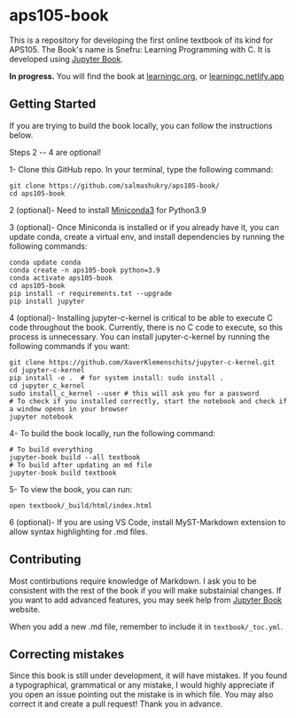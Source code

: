# aps105-book

This is a repository for developing the first online textbook of its kind for APS105. The Book's name is Snefru: Learning Programming with C. It is developed using [Jupyter Book](https://jupyterbook.org/en/stable/intro.html). 

**In progress.** You will find the book at [learningc.org](learningc.org), or [learningc.netlify.app](https://learningc.netlify.app/)

## Getting Started

If you are trying to build the book locally, you can follow the instructions below.

Steps 2 -- 4 are optional!

1- Clone this GitHub repo. In your terminal, type the following command:

```
git clone https://github.com/salmashukry/aps105-book/
cd aps105-book
```

2 (optional)- Need to install [Miniconda3](https://docs.conda.io/en/latest/miniconda.html) for Python3.9

3 (optional)- Once Miniconda is installed or if you already have it, you can update conda, create a virtual env, and install dependencies by running the following commands:

```
conda update conda
conda create -n aps105-book python=3.9
conda activate aps105-book
cd aps105-book
pip install -r requirements.txt --upgrade
pip install jupyter 
```

4 (optional)- Installing jupyter-c-kernel is critical to be able to execute C code throughout the book. Currently, there is no C code to execute, so this process is unnecessary. You can install jupyter-c-kernel by running the following commands if you want:

```
git clone https://github.com/XaverKlemenschits/jupyter-c-kernel.git
cd jupyter-c-kernel
pip install -e .  # for system install: sudo install .
cd jupyter_c_kernel 
sudo install_c_kernel --user # this will ask you for a password
# To check if you installed correctly, start the notebook and check if a window opens in your browser
jupyter notebook
```

4- To build the book locally, run the following command:

```
# To build everything
jupyter-book build --all textbook 
# To build after updating an md file
jupyter-book build textbook
```

5- To view the book, you can run:

```open textbook/_build/html/index.html```

6 (optional)- If you are using VS Code, install MyST-Markdown extension to allow syntax highlighting for .md files.

## Contributing

Most contirbutions require knowledge of Markdown. I ask you to be consistent with the rest of the book if you will make substainial changes. If you want to add advanced features, you may seek help from [Jupyter Book](https://jupyterbook.org/en/stable/intro.html) website. 

When you add a new .md file, remember to include it in `textbook/_toc.yml`.

## Correcting mistakes 

Since this book is still under development, it will have mistakes. If you found a typographical, grammatical or any mistake, I would highly appreciate if you open an issue pointing out the mistake is in which file. You may also correct it and create a pull request! Thank you in advance.

